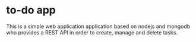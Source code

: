 # to-do app

This is a simple web application application based on nodejs and mongodb who provides a REST API in order to create, manage and delete tasks.
